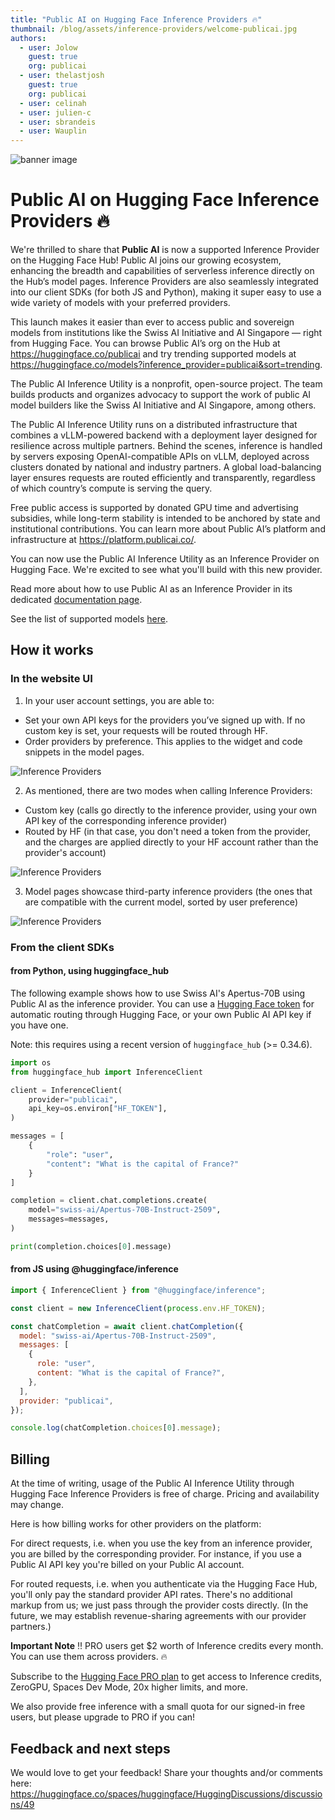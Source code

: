 ```yaml
---
title: "Public AI on Hugging Face Inference Providers 🔥"
thumbnail: /blog/assets/inference-providers/welcome-publicai.jpg
authors:
  - user: Jolow
    guest: true
    org: publicai
  - user: thelastjosh
    guest: true
    org: publicai
  - user: celinah
  - user: julien-c
  - user: sbrandeis
  - user: Wauplin
---
```


![banner image](https://huggingface.co/blog/assets/inference-providers/welcome-publicai.jpg)

# Public AI on Hugging Face Inference Providers 🔥

We're thrilled to share that **Public AI** is now a supported Inference Provider on the Hugging Face Hub!
Public AI joins our growing ecosystem, enhancing the breadth and capabilities of serverless inference directly on the Hub’s model pages. Inference Providers are also seamlessly integrated into our client SDKs (for both JS and Python), making it super easy to use a wide variety of models with your preferred providers.

This launch makes it easier than ever to access public and sovereign models from institutions like the Swiss AI Initiative and AI Singapore — right from Hugging Face. You can browse Public AI’s org on the Hub at https://huggingface.co/publicai and try trending supported models at https://huggingface.co/models?inference_provider=publicai&sort=trending.

The Public AI Inference Utility is a nonprofit, open-source project. The team builds products and organizes advocacy to support the work of public AI model builders like the Swiss AI Initiative and AI Singapore, among others.

The Public AI Inference Utility runs on a distributed infrastructure that combines a vLLM-powered backend with a deployment layer designed for resilience across multiple partners. Behind the scenes, inference is handled by servers exposing OpenAI-compatible APIs on vLLM, deployed across clusters donated by national and industry partners. A global load-balancing layer ensures requests are routed efficiently and transparently, regardless of which country’s compute is serving the query.

Free public access is supported by donated GPU time and advertising subsidies, while long-term stability is intended to be anchored by state and institutional contributions. You can learn more about Public AI’s platform and infrastructure at https://platform.publicai.co/.

You can now use the Public AI Inference Utility as an Inference Provider on Hugging Face. We're excited to see what you'll build with this new provider.

Read more about how to use Public AI as an Inference Provider in its dedicated [documentation page](https://huggingface.co/docs/inference-providers/providers/publicai).

See the list of supported models [here](https://huggingface.co/models?inference_provider=publicai&sort=trending).

## How it works

### In the website UI

1. In your user account settings, you are able to:

- Set your own API keys for the providers you’ve signed up with. If no custom key is set, your requests will be routed through HF.
- Order providers by preference. This applies to the widget and code snippets in the model pages.

<img src="https://huggingface.co/datasets/huggingface/documentation-images/resolve/main/inference-providers/user-settings-updated.png" alt="Inference Providers"/>

2. As mentioned, there are two modes when calling Inference Providers:

- Custom key (calls go directly to the inference provider, using your own API key of the corresponding inference provider)
- Routed by HF (in that case, you don't need a token from the provider, and the charges are applied directly to your HF account rather than the provider's account)

<img src="https://huggingface.co/datasets/huggingface/documentation-images/resolve/main/inference-providers/explainer.png" alt="Inference Providers"/>

3. Model pages showcase third-party inference providers (the ones that are compatible with the current model, sorted by user preference)

<img src="https://huggingface.co/datasets/huggingface/documentation-images/resolve/main/inference-providers/model-widget-updated.png" alt="Inference Providers"/>

### From the client SDKs

#### from Python, using huggingface_hub

The following example shows how to use Swiss AI's Apertus-70B using Public AI as the inference provider. You can use a [Hugging Face token](https://huggingface.co/settings/tokens) for automatic routing through Hugging Face, or your own Public AI API key if you have one.

Note: this requires using a recent version of `huggingface_hub` (>= 0.34.6).

```python
import os
from huggingface_hub import InferenceClient

client = InferenceClient(
    provider="publicai",
    api_key=os.environ["HF_TOKEN"],
)

messages = [
    {
        "role": "user",
        "content": "What is the capital of France?"
    }
]

completion = client.chat.completions.create(
    model="swiss-ai/Apertus-70B-Instruct-2509",
    messages=messages,
)

print(completion.choices[0].message)
```

#### from JS using @huggingface/inference

```js
import { InferenceClient } from "@huggingface/inference";

const client = new InferenceClient(process.env.HF_TOKEN);

const chatCompletion = await client.chatCompletion({
  model: "swiss-ai/Apertus-70B-Instruct-2509",
  messages: [
    {
      role: "user",
      content: "What is the capital of France?",
    },
  ],
  provider: "publicai",
});

console.log(chatCompletion.choices[0].message);
```

## Billing


At the time of writing, usage of the Public AI Inference Utility through Hugging Face Inference Providers is free of charge. Pricing and availability may change.

Here is how billing works for other providers on the platform:

For direct requests, i.e. when you use the key from an inference provider, you are billed by the corresponding provider. For instance, if you use a Public AI API key you're billed on your Public AI account.

For routed requests, i.e. when you authenticate via the Hugging Face Hub, you'll only pay the standard provider API rates. There's no additional markup from us; we just pass through the provider costs directly. (In the future, we may establish revenue-sharing agreements with our provider partners.)

**Important Note** ‼️ PRO users get $2 worth of Inference credits every month. You can use them across providers. 🔥

Subscribe to the [Hugging Face PRO plan](https://hf.co/subscribe/pro) to get access to Inference credits, ZeroGPU, Spaces Dev Mode, 20x higher limits, and more.

We also provide free inference with a small quota for our signed-in free users, but please upgrade to PRO if you can!


## Feedback and next steps

We would love to get your feedback! Share your thoughts and/or comments here: https://huggingface.co/spaces/huggingface/HuggingDiscussions/discussions/49
